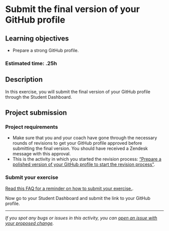 # Submit the final version of your GitHub profile

## **Learning objectives**

- Prepare a strong GitHub profile.

### **Estimated time: .25h**

## **Description**

In this exercise, you will submit the final version of your GitHub profile through the Student Dashboard.

## Project submission

### Project requirements

- Make sure that you and your coach have gone through the necessary rounds of revisions to get your GitHub profile approved before submitting the final version. You should have received a Zendesk message with this approval.
- This is the activity in which you started the revision process: [“Prepare a polished version of your GitHub profile to start the revision process”](https://github.com/matovu-farid/curriculum-professional-skills/blob/main/job-search/prepare-polished-GitHub-profile.md).

### Submit your exercise

[Read this FAQ for a reminder on how to submit your exercise.](https://microverse.zendesk.com/hc/en-us/articles/360061344234).

Now go to your Student Dashboard and submit the link to your GitHub profile.

---

_If you spot any bugs or issues in this activity, you can [open an issue with your proposed change](https://github.com/microverseinc/curriculum-transversal-skills/blob/main/git-github/articles/open_issue.md)._
